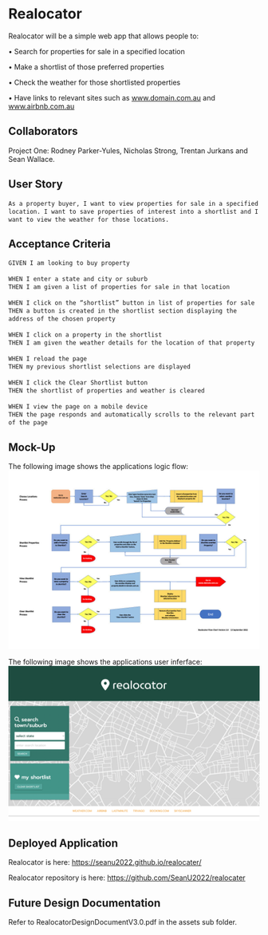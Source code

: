 # Realocator
Realocator will be a simple web app that allows people to:

•			Search for properties for sale in a specified location 

•            Make a shortlist of those preferred properties

•            Check the weather for those shortlisted properties

•            Have links to relevant sites such as www.domain.com.au and www.airbnb.com.au 


## Collaborators
Project One: Rodney Parker-Yules, Nicholas Strong, Trentan Jurkans and Sean Wallace. 

## User Story

```
As a property buyer, I want to view properties for sale in a specified location. I want to save properties of interest into a shortlist and I want to view the weather for those locations.

```
## Acceptance Criteria

```
GIVEN I am looking to buy property

WHEN I enter a state and city or suburb
THEN I am given a list of properties for sale in that location

WHEN I click on the “shortlist” button in list of properties for sale 
THEN a button is created in the shortlist section displaying the address of the chosen property

WHEN I click on a property in the shortlist
THEN I am given the weather details for the location of that property

WHEN I reload the page 
THEN my previous shortlist selections are displayed

WHEN I click the Clear Shortlist button 
THEN the shortlist of properties and weather is cleared

WHEN I view the page on a mobile device
THEN the page responds and automatically scrolls to the relevant part of the page

```

## Mock-Up

The following image shows the applications logic flow:
![A screenshot of the realocator application.](./assets/RealocatorFlowChart%20V3.0.jpg)

The following image shows the applications user inferface:
![A screenshot of the realocator application.](./assets/realocator-screenshot-1.png)

## Deployed Application
Realocator is here: https://seanu2022.github.io/realocater/ 

Realocator repository is here: https://github.com/SeanU2022/realocater

## Future Design Documentation
Refer to RealocatorDesignDocumentV3.0.pdf in the assets sub folder.